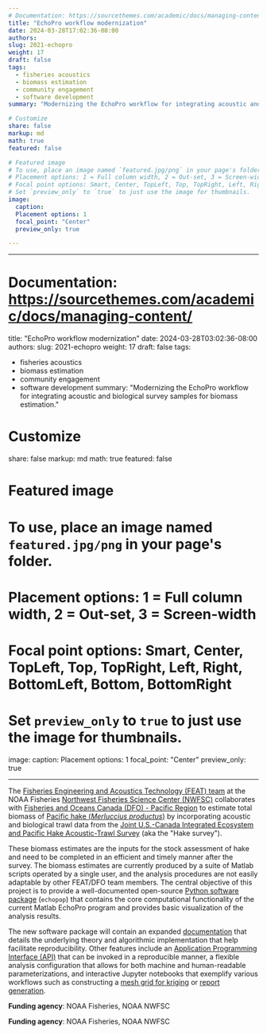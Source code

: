 ```yaml
---
# Documentation: https://sourcethemes.com/academic/docs/managing-content/
title: "EchoPro workflow modernization"
date: 2024-03-28T17:02:36-08:00
authors: 
slug: 2021-echopro
weight: 17
draft: false
tags: 
  - fisheries acoustics
  - biomass estimation
  - community engagement
  - software development
summary: "Modernizing the EchoPro workflow for integrating acoustic and biological survey samples for biomass estimation."

# Customize
share: false
markup: md
math: true
featured: false

# Featured image
# To use, place an image named `featured.jpg/png` in your page's folder.
# Placement options: 1 = Full column width, 2 = Out-set, 3 = Screen-width
# Focal point options: Smart, Center, TopLeft, Top, TopRight, Left, Right, BottomLeft, Bottom, BottomRight
# Set `preview_only` to `true` to just use the image for thumbnails.
image:
  caption:
  Placement options: 1
  focal_point: "Center"
  preview_only: true

---
```


---
# Documentation: https://sourcethemes.com/academic/docs/managing-content/
title: "EchoPro workflow modernization"
date: 2024-03-28T03:02:36-08:00
authors: 
slug: 2021-echopro
weight: 17
draft: false
tags: 
  - fisheries acoustics
  - biomass estimation
  - community engagement
  - software development
summary: "Modernizing the EchoPro workflow for integrating acoustic and biological survey samples for biomass estimation."

# Customize
share: false
markup: md
math: true
featured: false

# Featured image
# To use, place an image named `featured.jpg/png` in your page's folder.
# Placement options: 1 = Full column width, 2 = Out-set, 3 = Screen-width
# Focal point options: Smart, Center, TopLeft, Top, TopRight, Left, Right, BottomLeft, Bottom, BottomRight
# Set `preview_only` to `true` to just use the image for thumbnails.
image:
  caption:
  Placement options: 1
  focal_point: "Center"
  preview_only: true

---

The [Fisheries Engineering and Acoustics Technology (FEAT) team](https://www.fisheries.noaa.gov/west-coast/sustainable-fisheries/fisheries-engineering-and-acoustic-technologies-team) at the NOAA Fisheries [Northwest Fisheries Science Center (NWFSC)](https://www.fisheries.noaa.gov/about/northwest-fisheries-science-center) collaborates with [Fisheries and Oceans Canada (DFO) - Pacific Region](https://www.dfo-mpo.gc.ca/index-eng.htm) to estimate total biomass of [Pacific hake (<i>Merluccius productus</i>)](https://www.fisheries.noaa.gov/species/pacific-whiting) by incorporating acoustic and biological trawl data from the [Joint U.S.-Canada Integrated Ecosystem and Pacific Hake Acoustic-Trawl Survey](https://www.fisheries.noaa.gov/west-coast/science-data/joint-us-canada-integrated-ecosystem-and-pacific-hake-acoustic-trawl-survey) (aka the "Hake survey").

These biomass estimates are the inputs for the stock assessment of hake and need to be completed in an efficient and timely manner after the survey. The biomass estimates are currently produced by a suite of Matlab scripts operated by a single user, and the analysis procedures are not easily adaptable by other FEAT/DFO team members. The central objective of this project is to provide a well-documented open-source [Python software package](https://github.com/OSOceanAcoustics/echopop) (`echopop`) that contains the core computational functionality of the current Matlab EchoPro program and provides basic visualization of the analysis results. 

The new software package will contain an expanded [documentation](https://echopop.readthedocs.io/en/latest/) that details the underlying theory and algorithmic implementation that help facilitate reproducibility. Other features include an [Application Programming Interface (API)](https://echopop.readthedocs.io/en/latest/api.html) that can be invoked in a reproducible manner, a flexible analysis configuration that allows for both machine and human-readable parameterizations, and interactive Jupyter notebooks that exemplify various workflows such as constructing a [mesh grid for kriging](https://github.com/OSOceanAcoustics/echopop/blob/main/example_notebooks/kriging_mesh_walkthrough.ipynb) or [report generation](https://github.com/OSOceanAcoustics/echopop/blob/main/example_notebooks/reports_workflow.ipynb).

**Funding agency**: NOAA Fisheries, NOAA NWFSC


**Funding agency**: NOAA Fisheries, NOAA NWFSC
